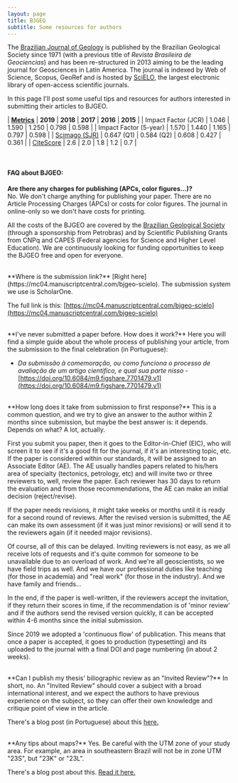 ```yaml
---
layout: page
title: BJGEO
subtitle: Some resources for authors
---
```


The [Brazilian Journal of Geology](http://www.scielo.br/bjgeo/) is published by the Brazilian Geological Society since 1971 (with a previous title of *Revista Brasileira de Geociencias*) and has been re-structured in 2013 aiming to be the leading journal for Geosciences in Latin America. The journal is indexed by Web of Science, Scopus, GeoRef and is hosted by [SciELO](http://www.scielo.br/), the largest electronic library of open-access scientific journals.  

In this page I'll post some useful tips and resources for authors interested in submitting their articles to BJGEO.  


| **[Metrics][Metrics]**         | **2019**    | **2018**    | **2017** | **2016** | **2015** |
| Impact Factor (JCR)            | 1.046       | 1.590       | 1.250    |  0.798   |  0.598   |
| Impact Factor (5-year)         | 1.570       | 1.440       | 1.165    |  0.797   |  0.598   |
| [Scimago (SJR)][Scimago_BJG]   | 0.647 (Q1)  | 0.584 (Q2)  | 0.608    |  0.427   |  0.361   |
| [CiteScore][Citescore_BJG]     | 2.6         | 2.0         | 1.8      |  1.2     |  0.7     |




<!-- jcr 2016 0.798 -->
<!-- | [Google Scholar][GScholar_BJG] |  | h5-index:15 | h5-median:25 | -->
<!-- | [SNIP][Citescore_BJG]          | 1.087       | 0.968       |          |          | -->


<br>

#### FAQ about BJGEO:

**Are there any charges for publishing (APCs, color figures...)?**  
No. We don't charge anything for publishing your paper. There are no Article Processing Charges (APCs) or costs for color figures. The journal in online-only so we don't have costs for printing.

All the costs of the BJGEO are covered by the [Brazilian Geological Society](http://www.sbgeo.org.br/) (through a sponsorship from Petrobras) and by Scientific Publishing Grants from CNPq and CAPES (Federal agencies for Science and Higher Level Education). We are continuously looking for funding opportunities to keep the BJGEO free and open for everyone.

<br>
**Where is the submission link?**   
[Right here](https://mc04.manuscriptcentral.com/bjgeo-scielo). The submission system we use is ScholarOne.  

The full link is this: [https://mc04.manuscriptcentral.com/bjgeo-scielo](https://mc04.manuscriptcentral.com/bjgeo-scielo)  

<br>
**I've never submitted a paper before. How does it work?**  
Here you will find a simple guide about the whole process of publishing your article, from the submission to the final celebration (in Portuguese):

- *Da submissão à comemoração, ou como funciona o processo de avaliação de um artigo científico, e qual sua parte nisso* - [https://doi.org/10.6084/m9.figshare.7701479.v1](https://doi.org/10.6084/m9.figshare.7701479.v1)

<br>
**How long does it take from submission to first response?**   
This is a common question, and we try to give an answer to the author within 2 months since submission, but maybe the best answer is: it depends. Depends on what? A lot, actually. 

First you submit you paper, then it goes to the Editor-in-Chief (EIC), who will screen it to see if it's a good fit for the journal, if it's an interesting topic, etc. If the paper is considered within our standards, it will be assigned to an Associate Editor (AE). The AE usually handles papers related to his/hers area of specialty (tectonics, petrology, etc) and will invite two or three reviewers to, well, review the paper. Each reviewer has 30 days to return the evaluation and from those recommendations, the AE can make an initial decision (reject/revise). 

If the paper needs revisions, it might take weeks or months until it is ready for a second round of reviews. After the revised version is submitted, the AE can make its own assessment (if it was just minor revisions) or will send it to the reviewers again (if it needed major revisions). 

Of course, all of this can be delayed. Inviting reviewers is not easy, as we all receive lots of requests and it's quite common for someone to be unavailable due to an overload of work. And we're all geoscientists, so we have field trips as well. And we have our professional duties like teaching (for those in academia) and "real work" (for those in the industry). And we have family and friends...

In the end, if the paper is well-written, if the reviewers accept the invitation, if they return their scores in time, if the recommendation is of 'minor review' and if the authors send the revised version quickly, it can be accepted within 4-6 months since the initial submission. 

Since 2019 we adopted a 'continuous flow' of publication. This means that once a paper is accepted, it goes to production (typesetting) and its uploaded to the journal with a final DOI and page numbering (in about 2 weeks).

<br>
**Can I publish my thesis' biliographic review as an "Invited Review"?**  
In short, no. An "Invited Review" should cover a subject with a broad international interest, and we expect the authors to have previous experience on the subject, so they can offer their own knowledge and critique point of view in the article.  

There's a blog post (in Portuguese) about this [here.](/blog/bjgeo_rev_papers/)  


<br>
**Any tips about maps?**  
Yes. Be careful with the UTM zone of your study area. For example, an area in southeastern Brazil will not be in zone UTM "23S", but "23K" or "23L".  

There's a blog post about this. [Read it here.](/blog/utm_23s/)  



















[Metrics]:https://www.elsevier.com/authors/journal-authors/measuring-a-journals-impact
[Scimago_BJG]:https://www.scimagojr.com/journalsearch.php?q=21100266566&tip=sid&clean=0
[Citescore_BJG]:https://www.scopus.com/sourceid/21100266566
[GScholar_BJG]:https://scholar.google.com/citations?view_op=list_hcore&venue=CtCVPrZkjikJ.2019&hl=en
